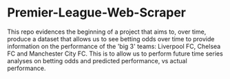 # Premier-League-Web-Scraper
This repo evidences the beginning of a project that aims to, over time, produce a dataset that allows us to see betting odds over time to provide information on the performance of the 'big 3' teams: Liverpool FC, Chelsea FC and Manchester City FC. This is to allow us to perform future time series analyses on betting odds and predicted performance, vs actual performance.
